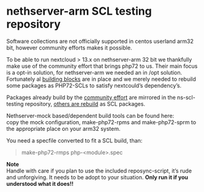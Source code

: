 # nethserver-arm SCL testing repository

Software collections are not officially supported in centos userland arm32 bit, however community efforts makes it possible.

To be able to run nextcloud > 13.x on nethserver-arm 32 bit we thankfully make use of the community effort that brings php72 to us. Their main focus is a opt-in solution, for nethserver-arm we needed an in /opt solution. Fortunately al [building blocks](https://armv7.dev.centos.org/repodir/community-SCLs_common-testing/) are in place and we merely needed to rebuild some packages as PHP72-SCLs to satisfy nextcould’s dependency’s.  

Packages already build by the [community effort](https://armv7.dev.centos.org/repodir/community-SCLs_php72-testing/) are mirrored in the ns-scl-testing repository, [others are rebuild](https://armv7.dev.centos.org/repodir/community-php72-testing/) as SCL packages.

Nethserver-mock based/dependent  build tools can be found here:  
copy the mock configuration, make-php72-rpms and make-php72-sprm to the appropriate  place on your arm32 system. 

You need a specfile converted to fit a SCL build, than:

>make-php72-rmps php-\<module\>.spec



**Note**  
Handle with care if you plan to use the included reposync-script, it’s rude and unforgiving. It needs to be adopt to your situation. **Only run it if you understood what it does!!**
